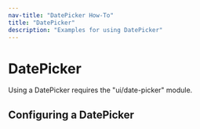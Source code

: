 ```yaml
---
nav-title: "DatePicker How-To"
title: "DatePicker"
description: "Examples for using DatePicker"
---
```

# DatePicker
Using a DatePicker requires the "ui/date-picker" module.
<snippet id='date-picker-require'/>

## Configuring a DatePicker
<snippet id='date-picker-configure'/>
